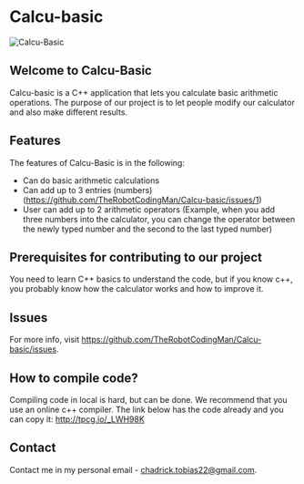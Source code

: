 # Calcu-basic
![Calcu-Basic](https://user-images.githubusercontent.com/87217827/174521506-b8c11442-6ffa-43d5-8c3e-3a1efb2539e2.jpg)
## Welcome to Calcu-Basic
Calcu-basic is a C++ application that lets you calculate basic arithmetic operations. The purpose of our project is to let people modify our calculator and also make different results.
## Features
The features of Calcu-Basic is in the following:

* Can do basic arithmetic calculations
* Can add up to 3 entries (numbers) (https://github.com/TheRobotCodingMan/Calcu-basic/issues/1)
* User can add up to 2 arithmetic operators (Example, when you add three numbers into the calculator, you can change the operator between the newly typed number and the second to the last typed number)

## Prerequisites for contributing to our project
You need to learn C++ basics to understand the code, but if you know c++, you probably know how the calculator works and how to improve it.
## Issues
For more info, visit https://github.com/TheRobotCodingMan/Calcu-basic/issues.
## How to compile code?
Compiling code in local is hard, but can be done. We recommend that you use an online c++ compiler. The link below has the code already and you can copy it:
http://tpcg.io/_LWH98K
## Contact
Contact me in my personal email - chadrick.tobias22@gmail.com.
